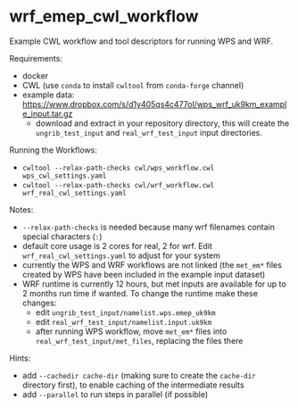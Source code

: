 # wrf_emep_cwl_workflow

Example CWL workflow and tool descriptors for running WPS and WRF.

Requirements:

* docker
* CWL (use `conda` to install `cwltool` from `conda-forge` channel)
* example data: https://www.dropbox.com/s/d1y405qs4c477ol/wps_wrf_uk9km_example_input.tar.gz
  * download and extract in your repository directory, this will create the `ungrib_test_input` and `real_wrf_test_input` input directories.

Running the Workflows:

* `cwltool --relax-path-checks cwl/wps_workflow.cwl wps_cwl_settings.yaml`
* `cwltool --relax-path-checks cwl/wrf_workflow.cwl wrf_real_cwl_settings.yaml`

Notes:

* `--relax-path-checks` is needed because many wrf filenames contain special characters (`:`)
* default core usage is 2 cores for real, 2 for wrf. Edit `wrf_real_cwl_settings.yaml` to adjust for your system
* currently the WPS and WRF workflows are not linked (the `met_em*` files created by WPS have been included in the example input dataset)
* WRF runtime is currently 12 hours, but met inputs are available for up to 2 months run time if wanted. To change the runtime make these changes:
  * edit `ungrib_test_input/namelist.wps.emep_uk9km`
  * edit `real_wrf_test_input/namelist.input.uk9km`
  * after running WPS workflow, move `met_em*` files into `real_wrf_test_input/met_files`, replacing the files there

Hints:

* add `--cachedir cache-dir` (making sure to create the `cache-dir` directory first), to enable caching of the intermediate results
* add `--parallel` to run steps in parallel (if possible)